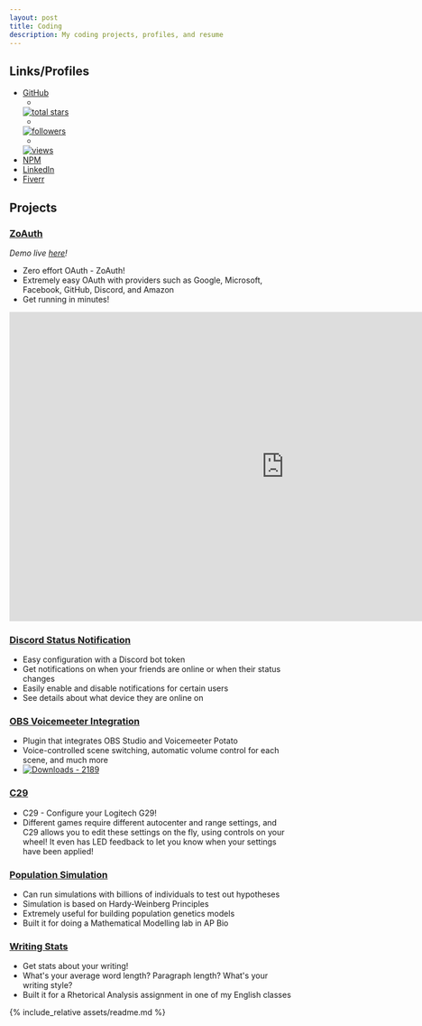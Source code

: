 ```yaml
---
layout: post
title: Coding
description: My coding projects, profiles, and resume
---
```

## Links/Profiles
- [GitHub](https://github.com/Zo-Bro-23)
    - <a href="https://github.com/Zo-Bro-23?tab=repositories&sort=stargazers">
    <img style="margin: 0px;" alt="total stars" title="Total stars on GitHub" src="https://custom-icon-badges.demolab.com/github/stars/Zo-Bro-23?color=55960c&style=for-the-badge&labelColor=488207&logo=star"/></a>
    - <a href="https://github.com/Zo-Bro-23?tab=followers">
    <img style="margin: 0px;" alt="followers" title="Follow me on Github" src="https://custom-icon-badges.demolab.com/github/followers/Zo-Bro-23?color=236ad3&labelColor=1155ba&style=for-the-badge&logo=person-add&label=Followers&logoColor=white"/></a>
    - <a href="https://github.com/Zo-Bro-23/view-count-badge">
    <img style="margin: 0px;" alt="views" title="GitHub profile views" src="https://view-count-badge.zohan.tech/Zo-Bro-23/profile?color=6b105d&labelColor=913e96&style=for-the-badge&logo=eye&label=VISITORS&logoColor=white"/></a>
- [NPM](https://npmjs.com/~zo-bro-23)
- [LinkedIn](https://linkedin.com/in/zobro23)
- [Fiverr](https://fiverr.com/zobro23)

## Projects
### [ZoAuth](https://github.com/Zo-Bro-23/zoauth)
*Demo live [here](https://demo.zoauth.zohan.tech)!*

- Zero effort OAuth - ZoAuth!
- Extremely easy OAuth with providers such as Google, Microsoft, Facebook, GitHub, Discord, and Amazon
- Get running in minutes!

<iframe width="974" height="548" src="https://www.youtube.com/embed/jWLpqkWkTiQ" title="Introducing ZoAuth" frameborder="0" allow="accelerometer; autoplay; clipboard-write; encrypted-media; gyroscope; picture-in-picture" allowfullscreen></iframe>

### [Discord Status Notification](https://github.com/Zo-Bro-23/discord-status-notification)

- Easy configuration with a Discord bot token
- Get notifications on when your friends are online or when their status changes
- Easily enable and disable notifications for certain users
- See details about what device they are online on

### [OBS Voicemeeter Integration](https://github.com/Zo-Bro-23/obs-voicemeeter-integration)

- Plugin that integrates OBS Studio and Voicemeeter Potato
- Voice-controlled scene switching, automatic volume control for each scene, and much more
- <a href="https://github.com/Zo-Bro-23/obs-voicemeeter-integration/releases"><img style="margin: 0px;" title="Downloads - 2189" src="https://custom-icon-badges.demolab.com/badge/2189-custom.svg?color=%23E05D44&logo=download&logoColor=white&style=for-the-badge&labelColor=CE4630&label=DOWNLOADS"/></a>

### [C29](https://github.com/Zo-Bro-23/c29)

- C29 - Configure your Logitech G29!
- Different games require different autocenter and range settings, and C29 allows you to edit these settings on the fly, using controls on your wheel! It even has LED feedback to let you know when your settings have been applied!

### [Population Simulation](https://population-simulation.zohan.tech)

- Can run simulations with billions of individuals to test out hypotheses
- Simulation is based on Hardy-Weinberg Principles
- Extremely useful for building population genetics models
- Built it for doing a Mathematical Modelling lab in AP Bio

### [Writing Stats](https://writing-stats.zohan.tech)

- Get stats about your writing!
- What's your average word length? Paragraph length? What's your writing style?
- Built it for a Rhetorical Analysis assignment in one of my English classes

{% include_relative assets/readme.md %}
